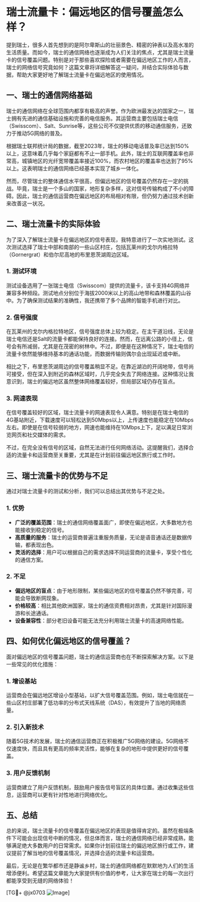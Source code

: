 # 瑞士流量卡：偏远地区的信号覆盖怎么样？

提到瑞士，很多人首先想到的是阿尔卑斯山的壮丽景色、精密的钟表以及高水准的生活质量。而如今，瑞士的通信网络也逐渐成为人们关注的焦点，尤其是瑞士流量卡的信号覆盖问题。特别是对于那些喜欢探险或者需要在偏远地区工作的人而言，瑞士的网络信号究竟如何？这篇文章将详细解答这一疑问，并结合实际体验与数据，帮助大家更好地了解瑞士流量卡在偏远地区的使用情况。

## 一、瑞士的通信网络基础

瑞士的通信网络在全球范围内都享有极高的声誉。作为欧洲最发达的国家之一，瑞士拥有先进的通信基础设施和完善的电信服务。其运营商主要包括瑞士电信（Swisscom）、Salt、Sunrise等，这些公司不仅提供优质的移动通信服务，还致力于推动5G网络的普及。

根据瑞士联邦统计局的数据，截至2023年，瑞士的移动电话普及率已达到150%以上，这意味着几乎每个家庭都有不止一部手机。此外，瑞士的互联网覆盖率也非常高，城镇地区的光纤宽带覆盖率接近100%，而农村地区的覆盖率也达到了95%以上。这表明瑞士的通信网络已经基本实现了城乡一体化。

然而，尽管瑞士的整体通信水平很高，但偏远地区的信号覆盖仍然存在一定的挑战。毕竟，瑞士是一个多山的国家，地形复杂多样，这对信号传输构成了不小的障碍。因此，瑞士的通信运营商在偏远地区的布局相对有限，但仍努力通过技术创新来改善这一状况。

## 二、瑞士流量卡的实际体验

为了深入了解瑞士流量卡在偏远地区的信号表现，我特意进行了一次实地测试。这次测试选择了瑞士中部和南部的一些山区村庄，包括瓦莱州的戈尔内格拉特（Gornergrat）和伯尔尼高地的布里恩茨湖周边区域。

### 1. 测试环境

测试设备选用了一张瑞士电信（Swisscom）提供的流量卡，该卡支持4G网络并兼容多种频段。测试地点分别位于海拔2000米以上的高山地带和森林覆盖的山谷中。为了确保测试结果的准确性，我还携带了多个品牌的智能手机进行对比。

### 2. 信号强度

在瓦莱州的戈尔内格拉特地区，信号强度总体上较为稳定。在主干道沿线，无论是瑞士电信还是Salt的流量卡都能保持良好的连接。然而，在远离公路的小径上，信号会有所减弱，尤其是在茂密的树林中。不过，即便是在这种情况下，瑞士电信的流量卡依然能够维持基本的通话功能，而数据传输则偶尔会出现延迟或中断。

相比之下，布里恩茨湖周边的信号覆盖稍显不足。在靠近湖泊的开阔地带，信号尚可接受，但在深入到附近的森林区域时，几乎完全失去了网络连接。这种情况让我意识到，瑞士的偏远地区虽然整体网络覆盖较好，但局部区域仍存在盲点。

### 3. 网速表现

在信号覆盖较好的区域，瑞士流量卡的网速表现令人满意。特别是在瑞士电信的4G基站附近，下载速度可以轻松达到50Mbps以上，上传速度也能稳定在10Mbps左右。即使是在信号较弱的地方，网速也能维持在10Mbps上下，足以满足日常浏览网页和社交媒体的需求。

不过，在完全没有信号的区域，自然无法进行任何网络活动。这提醒我们，选择合适的流量卡和运营商至关重要，尤其是在计划前往偏远地区旅行或工作时。

## 三、瑞士流量卡的优势与不足

通过对瑞士流量卡的测试和分析，我们可以总结出其优势与不足之处。

### 1. 优势

- **广泛的覆盖范围**：瑞士的通信网络覆盖面广，即使在偏远地区，大多数地方也能接收到稳定的信号。
- **高质量的服务**：瑞士的运营商普遍注重服务质量，无论是语音通话还是数据传输，都表现出色。
- **灵活的选择**：用户可以根据自己的需求选择不同运营商的流量卡，享受个性化的通信方案。

### 2. 不足

- **偏远地区的盲点**：由于地形限制，某些偏远地区的信号覆盖仍然不够完善，可能会导致断网现象。
- **价格较高**：相比其他欧洲国家，瑞士的通信资费相对昂贵，尤其是针对国际漫游和长途通话。
- **设备兼容性**：部分老旧设备可能无法充分利用瑞士流量卡的高速网络性能。

## 四、如何优化偏远地区的信号覆盖？

面对偏远地区的信号覆盖问题，瑞士的通信运营商也在不断探索解决方案。以下是一些常见的优化措施：

### 1. 增设基站

运营商会在偏远地区增设小型基站，以扩大信号覆盖范围。例如，瑞士电信就在一些山区村庄部署了低功率的分布式天线系统（DAS），有效提升了当地的网络质量。

### 2. 引入新技术

随着5G技术的发展，瑞士的通信运营商正在积极推广5G网络的建设。5G网络不仅速度快，而且具有更高的频率灵活性，能够在复杂的地形中提供更好的信号覆盖。

### 3. 用户反馈机制

运营商建立了用户反馈机制，鼓励用户报告信号盲区的具体位置。通过收集这些信息，运营商可以更有针对性地进行网络优化。

## 五、总结

总的来说，瑞士流量卡的信号覆盖在偏远地区的表现是值得肯定的。虽然在极端条件下可能会出现信号中断的情况，但总体而言，瑞士的通信网络已经非常成熟，能够满足绝大多数用户的日常需求。如果你计划前往瑞士的偏远地区旅行或工作，建议提前了解当地的信号覆盖情况，并选择合适的流量卡和运营商。

最后，无论是在繁华都市还是静谧乡村，瑞士的通信网络都在默默地为人们的生活增添便利。希望这篇文章能为大家提供有价值的参考，让大家在瑞士的每一次出行都能享受到无缝的网络体验！

[TG💪+ @jx0703 ![Image](https://github.com/user-attachments/assets/dbca1d08-cadb-493c-b0ec-ad6f7a83f270)]